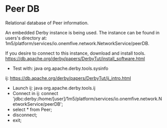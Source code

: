 # Peer DB
Relational database of Peer information.

An embedded Derby instance is being used.
The instance can be found in users's directory at: 1m5/platform/services/io.onemfive.network.NetworkService/peerDB.

If you desire to connect to this instance, download and install tools.
https://db.apache.org/derby/papers/DerbyTut/install_software.html

* Test with: java org.apache.derby.tools.sysinfo

ij: https://db.apache.org/derby/papers/DerbyTut/ij_intro.html
* Launch ij: java org.apache.derby.tools.ij
* Connect in ij: connect 'jdbc:derby:/home/[user]/1m5/platform/services/io.onemfive.network.NetworkService/peerDB';
* select * from Peer;
* disconnect;
* exit;
